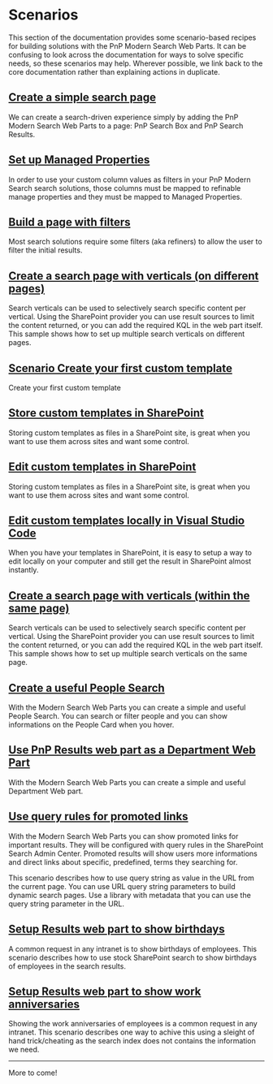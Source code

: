 # Scenarios

This section of the documentation provides some scenario-based recipes for building solutions with the PnP Modern Search Web Parts. It can be confusing to look across the documentation for ways to solve specific needs, so these scenarios may help. Wherever possible, we link back to the core documentation rather than explaining actions in duplicate.

## [Create a simple search page](create-simple-search-page.md)

We can create a search-driven experience simply by adding the PnP Modern Search Web Parts to a page: PnP Search Box and PnP Search Results.

## [Set up Managed Properties](set-up-managed-properties.md)

In order to use your custom column values as filters in your PnP Modern Search search solutions, those columns must be mapped to refinable manage properties and they must be mapped to Managed Properties.

## [Build a page with filters](page-with-filters.md)

Most search solutions require some filters (aka refiners) to allow the user to filter the initial results.

## [Create a search page with verticals (on different pages)](Create-a-search-page-with-verticals-on-different-pages.md)

Search verticals can be used to selectively search specific content per vertical. Using the SharePoint provider you can use result sources to limit the content returned, or you can add the required KQL in the web part itself. This sample shows how to set up multiple search verticals on different pages.

## [Scenario Create your first custom template](create-your-first-custom-template.md)

Create your first custom template

## [Store custom templates in SharePoint](howto-store-custom-templates-in-sharepoint.md)

Storing custom templates as files in a SharePoint site, is great when you want to use them across sites and want some control.

## [Edit custom templates in SharePoint](edit-custom-templates-in-sharepoint.md)

Storing custom templates as files in a SharePoint site, is great when you want to use them across sites and want some control.

## [Edit custom templates locally in Visual Studio Code](edit-templates-using-vscode-and-onedrive.md)

When you have your templates in SharePoint, it is easy to setup a way to edit locally on your computer and still get the result in SharePoint almost instantly.

## [Create a search page with verticals (within the same page)](Create-a-search-page-with-verticals-within-the-same-page.md)

Search verticals can be used to selectively search specific content per vertical. Using the SharePoint provider you can use result sources to limit the content returned,
or you can add the required KQL in the web part itself. This sample shows how to set up multiple search verticals on the same page.

## [Create a useful People Search](Create-a-useful-People-Search.md)
With the Modern Search Web Parts you can create a simple and useful People Search. You can search or filter people and you can show informations on the People Card when you hover.

## [Use PnP Results web part as a Department Web Part](use-search-as-a-department-webpart.md)
With the Modern Search Web Parts you can create a simple and useful Department Web part.

## [Use query rules for promoted links](Use-query-rules-for-promoted-links.md)
With the Modern Search Web Parts you can show promoted links for important results. They will be configured with query rules in the SharePoint Search Admin Center. Promoted results will show users more informations and direct links about specific, predefined, terms they searching for.

This scenario describes how to use query string as value in the URL from the current page. You can use URL query string parameters to build dynamic search pages.
Use a library with metadata that you can use the query string parameter in the URL.



## [Setup Results web part to show birthdays](Setup-Results-web-part-to-show-birthdays.md)
A common request in any intranet is to show birthdays of employees. This scenario describes how to use stock SharePoint search to show birthdays of employees in the search results. 


## [Setup Results web part to show work anniversaries](Setup-Results-web-part-to-show-work-anniversaries.md)

Showing the work anniversaries of employees is a common request in any intranet. This scenario describes one way to achive this using a sleight of hand trick/cheating as the search index does not contains the information we need. 

---

More to come!
